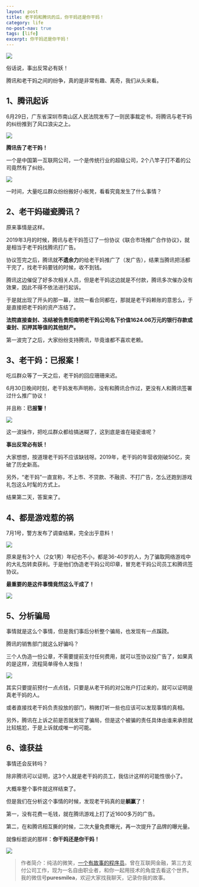 ```yaml
---
layout: post
title: 老干妈和腾讯的瓜，你干妈还是你干妈！
category: life
no-post-nav: true
tags: [life]
excerpt: 你干妈还是你干妈！
---
```


![](http://favorites.ren/assets/images/2020/it/ganma/ganma01.jpg) 

俗话说，事出反常必有妖！

腾讯和老干妈之间的纷争，真的是非常有趣、离奇，我们从头来看。

## 1、腾讯起诉

6月29日，广东省深圳市南山区人民法院发布了一则民事裁定书，将腾讯与老干妈的纠纷推到了风口浪尖之上。

![](http://favorites.ren/assets/images/2020/it/ganma/ganma02.jpg) 

**腾讯告了老干妈！**

一个是中国第一互联网公司，一个是传统行业的超级公司，2个八竿子打不着的公司竟然有了纠纷。

![](http://favorites.ren/assets/images/2020/it/ganma/ganma03.jpg) 

一时间，大量吃瓜群众纷纷搬好小板凳，看看究竟发生了什么事情？

## 2、老干妈碰瓷腾讯？

原来事情是这样。

2019年3月的时候，腾讯与老干妈签订了一份协议《联合市场推广合作协议》，就是相当于老干妈找腾讯打广告。

协议签完之后，腾讯就**不遗余力**的给老干妈推广了（发广告），结果当腾讯把活都干完了，找老干妈要钱的时候，收不到钱。

腾讯这边催促了好多次相关人员，但是老干妈这边就是不付款，腾讯多次催办没有效果，因此不得不依法进行起诉。

于是就出现了开头的那一幕，法院一看合同都在，那就是老干妈赖账的意思么，于是直接把老干妈的资产冻结了。

**法院直接查封、冻结被告贵阳南明老干妈公司名下价值1624.06万元的银行存款或查封、扣押其等值的其他财产。**

第一波完了之后，大家纷纷支持腾讯，毕竟谁都不喜欢老赖。

## 3、老干妈：已报案！

吃瓜群众等了一天之后，老干妈的回应珊珊来迟。

6月30日晚间时刻，老干妈发布声明称，没有和腾讯合作过，更没有人和腾讯签署过什么推广协议！

并且称：**已报警！**

![](http://favorites.ren/assets/images/2020/it/ganma/ganma04.jpg) 

这一波操作，把吃瓜群众都给搞迷糊了，这到底是谁在碰瓷谁呢？

**事出反常必有妖！**

大家想想，按道理老干妈不应该缺钱呀。2019年，老干妈的年营收刚破50亿，突破了历史新高。

另外，“老干妈”一直宣称，不上市、不贷款、不融资、不打广告，怎么还跑到游戏礼包这么时髦的方式上。

结果第二天，答案来了。

## 4、都是游戏惹的祸

7月1号，警方发布了调查结果，完全出乎意料！

![](http://favorites.ren/assets/images/2020/it/ganma/ganma05.jpg) 

原来是有3个人（2女1男）年纪也不小，都是36-40岁的人，为了骗取网络游戏中的大礼包转卖获利。于是他们伪造老干妈公司印章，冒充老干妈公司员工和腾讯签协议。

**最重要的是这件事情竟然这么干成了！**

![](http://favorites.ren/assets/images/2020/it/ganma/ganma06.jpg) 

## 5、分析骗局

事情就是这么个事情，但是我们事后分析整个骗局，也发现有一点蹊跷。

腾讯的销售部门就这么好骗吗？

三个人伪造一份公章，不需要提前支付任何费用，就可以签协议投广告了，如果真的是这样，流程简单得令人发指！

![](http://favorites.ren/assets/images/2020/it/ganma/ganma07.jpg) 

其实只要提前预付一点点钱，只要是从老干妈的对公账户打过来的，就可以证明是真老干妈的人。

或者直接找老干妈负责投放的部门，稍微打听一些也应该可以发现事情的真相。

另外，腾讯在上诉之前是否就发现了骗局，但是这个被骗的责任具体由谁来承担就比较尴尬，于是上诉就成唯一的可能。


## 6、谁获益

事情还会反转吗？

除非腾讯可以证明，这3个人就是老干妈的员工，我估计这样的可能性很小了。

大概率整个事件就这样结束了。

但是我们在分析这个事情的时候，发现老干妈真的是**躺赢**了！

第一，没有花费一毛钱，就在腾讯游戏上打了近1600多万的广告。

第二，在和腾讯相互撕的时候，二次大量免费曝光，再一次提升了品牌的曝光量。

就像标题说的那样：**你干妈还是你干妈！**

![](http://favorites.ren/assets/images/2020/it/ganma/ganma08.jpg) 

>作者简介：纯洁的微笑，[一个有故事的程序员](http://www.intelyes.xyz/life/2020/03/25/fengkou-10year.html)。曾在互联网金融，第三方支付公司工作，现为一名自由职业者，和你一起用技术的角度去看这个世界。我的微信号**puresmilea**，欢迎大家找我聊天，记录你我的故事。




